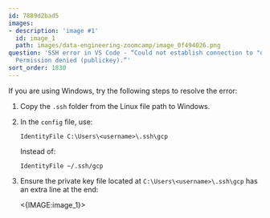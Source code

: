 ```yaml
---
id: 7889d2bad5
images:
- description: 'image #1'
  id: image_1
  path: images/data-engineering-zoomcamp/image_0f494026.png
question: 'SSH error in VS Code - “Could not establish connection to "de-zoomcamp":
  Permission denied (publickey).”'
sort_order: 1830
---
```


If you are using Windows, try the following steps to resolve the error:

1. Copy the `.ssh` folder from the Linux file path to Windows.
2. In the `config` file, use:
   
   ```
   IdentityFile C:\Users\<username>\.ssh\gcp
   ```
   
   Instead of:
   
   ```
   IdentityFile ~/.ssh/gcp
   ```

3. Ensure the private key file located at `C:\Users\<username>\.ssh\gcp` has an extra line at the end:

   <{IMAGE:image_1}>
